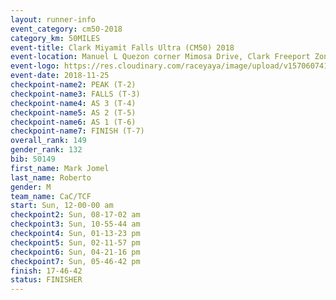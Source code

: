 ```yaml
---
layout: runner-info 
event_category: cm50-2018 
category_km: 50MILES 
event-title: Clark Miyamit Falls Ultra (CM50) 2018 
event-location: Manuel L Quezon corner Mimosa Drive, Clark Freeport Zone, Clark, Pampanga, Philippines 
event-logo: https://res.cloudinary.com/raceyaya/image/upload/v1570607412/logo/cm50_p8ydpq.jpg 
event-date: 2018-11-25 
checkpoint-name2: PEAK (T-2) 
checkpoint-name3: FALLS (T-3) 
checkpoint-name4: AS 3 (T-4) 
checkpoint-name5: AS 2 (T-5) 
checkpoint-name6: AS 1 (T-6) 
checkpoint-name7: FINISH (T-7) 
overall_rank: 149
gender_rank: 132
bib: 50149
first_name: Mark Jomel
last_name: Roberto
gender: M
team_name: CaC/TCF
start: Sun, 12-00-00 am
checkpoint2: Sun, 08-17-02 am
checkpoint3: Sun, 10-55-44 am
checkpoint4: Sun, 01-13-23 pm
checkpoint5: Sun, 02-11-57 pm
checkpoint6: Sun, 04-21-16 pm
checkpoint7: Sun, 05-46-42 pm
finish: 17-46-42
status: FINISHER
---
```


